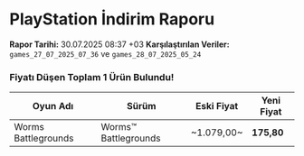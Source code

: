 # PlayStation İndirim Raporu

**Rapor Tarihi:** 30.07.2025 08:37 +03
**Karşılaştırılan Veriler:** `games_27_07_2025_07_36` ve `games_28_07_2025_05_24`

### Fiyatı Düşen Toplam 1 Ürün Bulundu!

| Oyun Adı | Sürüm | Eski Fiyat | Yeni Fiyat |
|---|---|---|---|
| Worms Battlegrounds | Worms™ Battlegrounds | ~1.079,00~ | **175,80** |
